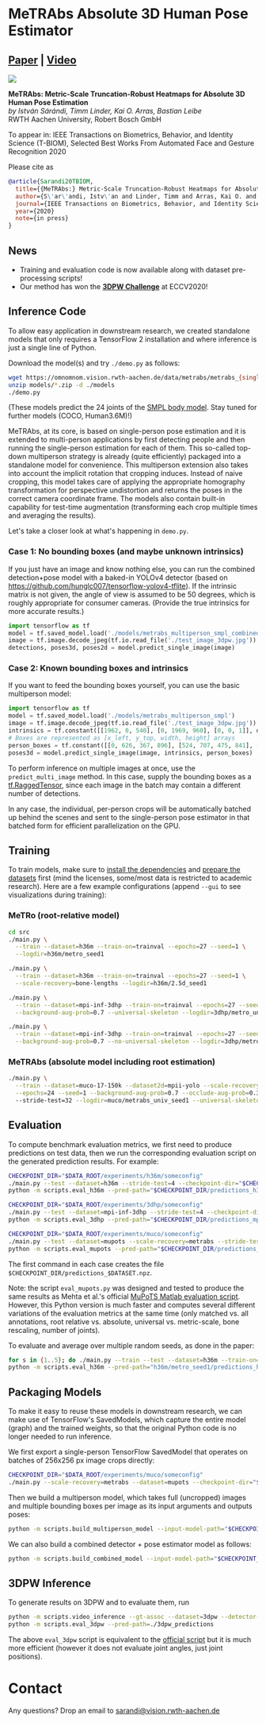 # MeTRAbs Absolute 3D Human Pose Estimator
## [Paper](https://arxiv.org/abs/2007.07227) | [Video](https://youtu.be/BemM8-Lx47g)

![](demo.png)

**MeTRAbs: Metric-Scale Truncation-Robust Heatmaps for Absolute 3D Human Pose Estimation** <br>
*by István Sárándi, Timm Linder, Kai O. Arras, Bastian Leibe* <br>
RWTH Aachen University, Robert Bosch GmbH

To appear in: IEEE Transactions on Biometrics, Behavior, and Identity Science (T-BIOM), Selected Best Works From Automated Face and Gesture Recognition 2020 

Please cite as 

```bibtex
@article{Sarandi20TBIOM,
  title={{MeTRAbs:} Metric-Scale Truncation-Robust Heatmaps for Absolute 3{D} Human Pose Estimation},
  author={S\'ar\'andi, Istv\'an and Linder, Timm and Arras, Kai O. and Leibe, Bastian},
  journal={IEEE Transactions on Biometrics, Behavior, and Identity Science},
  year={2020}
  note={in press}
}
```

## News
  * Training and evaluation code is now available along with dataset pre-processing scripts!
  * Our method has won the **[3DPW Challenge](https://virtualhumans.mpi-inf.mpg.de/3DPW_Challenge/)** at ECCV2020!
   
## Inference Code
To allow easy application in downstream research, we created standalone models that only requires a TensorFlow 2 installation and where inference is just a single line of Python.

Download the model(s) and try `./demo.py` as follows:

```bash
wget https://omnomnom.vision.rwth-aachen.de/data/metrabs/metrabs_{singleperson_smpl,multiperson_smpl,multiperson_smpl_combined}.zip -P ./models
unzip models/*.zip -d ./models
./demo.py
```

(These models predict the 24 joints of the [SMPL body model](https://smpl.is.tue.mpg.de/). Stay tuned for further models (COCO, Human3.6M)!)

MeTRAbs, at its core, is based on single-person pose estimation and it is extended to multi-person applications by 
first detecting people and then running the single-person estimation for each of them. This so-called top-down multiperson 
strategy is already (quite efficiently) packaged into a standalone model for convenience. This multiperson extension
also takes into account the implicit rotation that cropping induces. Instead of naive cropping, this model takes care
of applying the appropriate homography transformation for perspective undistortion and returns the poses in the correct
camera coordinate frame. The models also contain built-in capability for test-time augmentation
(transforming each crop multiple times and averaging the results).

Let's take a closer look at what's happening in `demo.py`.

### Case 1: No bounding boxes (and maybe unknown intrinsics)
If you just have an image and know nothing else, you can run the combined detection+pose model with a baked-in YOLOv4 detector (based on https://github.com/hunglc007/tensorflow-yolov4-tflite).
If the intrinsic matrix is not given, the angle of view is assumed to be 50 degrees, which is roughly appropriate for consumer cameras.
(Provide the true intrinsics for more accurate results.)

```python
import tensorflow as tf
model = tf.saved_model.load('./models/metrabs_multiperson_smpl_combined')
image = tf.image.decode_jpeg(tf.io.read_file('./test_image_3dpw.jpg'))
detections, poses3d, poses2d = model.predict_single_image(image)
```

### Case 2: Known bounding boxes and intrinsics
If you want to feed the bounding boxes yourself, you can use the basic multiperson model:

```python
import tensorflow as tf
model = tf.saved_model.load('./models/metrabs_multiperson_smpl')
image = tf.image.decode_jpeg(tf.io.read_file('./test_image_3dpw.jpg'))
intrinsics = tf.constant([[1962, 0, 540], [0, 1969, 960], [0, 0, 1]], dtype=tf.float32)
# Boxes are represented as [x_left, y_top, width, height] arrays
person_boxes = tf.constant([[0, 626, 367, 896], [524, 707, 475, 841], [588, 512, 54, 198]], tf.float32)
poses3d = model.predict_single_image(image, intrinsics, person_boxes)
```

To perform inference on multiple images at once, use the `predict_multi_image` method. In this case, supply the bounding boxes
as a [tf.RaggedTensor](https://www.tensorflow.org/api_docs/python/tf/RaggedTensor), since each image in the batch may contain a different number of detections.

In any case, the individual, per-person crops will be automatically batched up behind the scenes and sent to the 
single-person pose estimator in that batched form for efficient parallelization on the GPU.


## Training

To train models, make sure to [install the dependencies](DEPENDENCIES.md) and [prepare the datasets](DATASETS.md)
 first (mind the licenses, some/most data is restricted to academic research). Here are a few example configurations
 (append `--gui` to see visualizations during training):

### MeTRo (root-relative model)

```bash
cd src
./main.py \
  --train --dataset=h36m --train-on=trainval --epochs=27 --seed=1 \
  --logdir=h36m/metro_seed1

./main.py \
  --train --dataset=h36m --train-on=trainval --epochs=27 --seed=1 \
  --scale-recovery=bone-lengths --logdir=h36m/2.5d_seed1

./main.py \
  --train --dataset=mpi-inf-3dhp --train-on=trainval --epochs=27 --seed=1 \
  --background-aug-prob=0.7 --universal-skeleton --logdir=3dhp/metro_univ_seed1

./main.py \
  --train --dataset=mpi-inf-3dhp --train-on=trainval --epochs=27 --seed=1 \
  --background-aug-prob=0.7 --no-universal-skeleton --logdir=3dhp/metro_nonuniv_seed1
```

### MeTRAbs (absolute model including root estimation)

```bash
./main.py \
  --train --dataset=muco-17-150k --dataset2d=mpii-yolo --scale-recovery=metrabs \
  --epochs=24 --seed=1 --background-aug-prob=0.7 --occlude-aug-prob=0.3 \ 
  --stride-test=32 --logdir=muco/metrabs_univ_seed1 --universal-skeleton
```

## Evaluation

To compute benchmark evaluation metrics, we first need to produce predictions on test data,
 then we run the corresponding evaluation script on the generated prediction results.
 For example:

```bash
CHECKPOINT_DIR="$DATA_ROOT/experiments/h36m/someconfig"
./main.py --test --dataset=h36m --stride-test=4 --checkpoint-dir="$CHECKPOINT_DIR"
python -m scripts.eval_h36m --pred-path="$CHECKPOINT_DIR/predictions_h36m.npz"
```

```bash
CHECKPOINT_DIR="$DATA_ROOT/experiments/3dhp/someconfig"
./main.py --test --dataset=mpi-inf-3dhp --stride-test=4 --checkpoint-dir="$CHECKPOINT_DIR"
python -m scripts.eval_3dhp --pred-path="$CHECKPOINT_DIR/predictions_mpi-inf-3dhp.npz"
```

```bash
CHECKPOINT_DIR="$DATA_ROOT/experiments/muco/someconfig"
./main.py --test --dataset=mupots --scale-recovery=metrabs --stride-test=32 --checkpoint-dir="$CHECKPOINT_DIR"
python -m scripts.eval_mupots --pred-path="$CHECKPOINT_DIR/predictions_mupots.npz"
```

The first command in each case creates the file `$CHECKPOINT_DIR/predictions_$DATASET.npz`.

Note: the script `eval_mupots.py` was designed and tested to produce the same results as Mehta et al.'s official [MuPoTS Matlab evaluation script](http://gvv.mpi-inf.mpg.de/projects/SingleShotMultiPerson/). 
 However, this Python version is much faster and computes several different variations of the evaluation metrics at the same time 
 (only matched vs. all annotations, root relative vs. absolute, universal vs. metric-scale, bone rescaling, number of joints).

To evaluate and average over multiple random seeds, as done in the paper:

```bash
for s in {1..5}; do ./main.py --train --test --dataset=h36m --train-on=trainval --epochs=27 --seed=$i --logdir=h36m/metro_seed$i; done
python -m scripts.eval_h36m --pred-path="h36m/metro_seed1/predictions_h36m.npz" --seeds=5
```

## Packaging Models

To make it easy to reuse these models in downstream research, we can make use of TensorFlow's SavedModels, which capture the entire model (graph) and the trained weights, so that the original Python code is no longer needed to run inference.

We first export a single-person TensorFlow SavedModel that operates on batches of 256x256 px image crops directly:

```bash
CHECKPOINT_DIR="$DATA_ROOT/experiments/muco/someconfig"
./main.py --scale-recovery=metrabs --dataset=mupots --checkpoint-dir="$CHECKPOINT_DIR" --export-file="$CHECKPOINT_DIR"/metrabs_mupots_singleperson --data-format=NHWC --stride-train=32 --stride-test=32
```

Then we build a multiperson model, which takes full (uncropped) images and multiple bounding boxes per image as its input arguments and outputs poses: 

```bash
python -m scripts.build_multiperson_model --input-model-path="$CHECKPOINT_DIR"/metrabs_mupots_singleperson --output-model-path="$CHECKPOINT_DIR"/metrabs_mupots_multiperson
```

We can also build a combined detector + pose estimator model as follows:

```bash
python -m scripts.build_combined_model --input-model-path="$CHECKPOINT_DIR"/metrabs_mupots_multiperson --detector-path=./yolov4 --output-model-path="$CHECKPOINT_DIR"/metrabs_mupots_multiperson_combined
```

## 3DPW Inference

To generate results on 3DPW and to evaluate them, run

```bash
python -m scripts.video_inference --gt-assoc --dataset=3dpw --detector-path=./yolov4 --model-path=models/metrabs_multiperson_smpl --crops=5 --output-dir=./3dpw_predictions 
python -m scripts.eval_3dpw --pred-path=./3dpw_predictions
```

The above `eval_3dpw` script is equivalent to the [official script](https://github.com/aymenmir1/3dpw-eval/) but it is much more efficient (however it does not evaluate joint angles, just joint positions).


# Contact

Any questions? Drop an email to sarandi@vision.rwth-aachen.de
